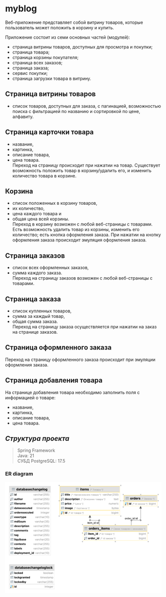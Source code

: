 # myblog

Веб-приложение представляет собой витрину товаров, которые пользователь может положить в корзину и купить.

Приложение состоит из семи основных частей (модулей): 
* страница витрины товаров, доступных для просмотра и покупки; 
* страница товара; 
* страница корзины покупателя; 
* страница всех заказов; 
* страница заказа; 
* сервис покупки;
* страница загрузки товара в витрину.

## Страница витрины товаров 
* список товаров, доступных для заказа, с пагинацией, возможностью поиска с фильтрацией по названию и сортировкой по цене, алфавиту.

## Страница карточки товара
* название, 
* картинка, 
* описание товара,
* цена товара.</br>
Переход на страницу происходит при нажатии на товар. Существует возможность положить товар в корзину/удалить его,
и изменить количество товара в корзине.

## Корзина
* список положенных в корзину товаров, 
* их количество, 
* цена каждого товара и
* общая цена всей корзины.</br>
Переход в корзину возможен с любой веб-страницы с товарами. Есть возможность удалить товар из корзины, изменить его количество;
есть кнопка оформления заказа. При нажатии на кнопку оформления заказа происходит эмуляция оформления заказа.

## Страница заказов
* список всех оформленных заказов, 
* сумма каждого заказа.</br>
Переход на страницу заказов возможен с любой веб-страницы с товарами.

## Страница заказа
* список купленных товаров,
* сумма за каждый товар,
* общая сумма заказа.</br>
Переход на страницу заказа осуществляется при нажатии на заказ на странице заказов.

## Страница оформленного заказа
Переход на страницу оформленного заказа происходит при эмуляции оформления заказа.

## Страница добавления товара
На странице добавления товара необходимо заполнить поля с информацией о товаре:
* название,
* картинка,
* описание товара,
* цена товара.</br>

## _Структура проекта_
> Spring Framework<br>
> Java: 21<br>
> СУБД PostgreSQL: 17.5<br>

### ER diagram

![shop_diagram](shop.png)